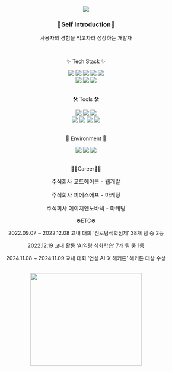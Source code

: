 
<div align="center">
  <img src="https://capsule-render.vercel.app/api?type=Venom&color=gradient&height=300&section=header&text=Welcome%20Profile&fontSize=90" />
</div>

<div align=center>
  <h3>🐳Self Introduction🐳</h3>
  <p>사용자의 경험을 먹고자라 성장하는 개발자</p>
</div>
<br>

<div align=center>
	<p>✨ Tech Stack ✨</p>
</div>
<div align="center">
	<img src="https://img.shields.io/badge/HTML5-E34F26?style=flat&logo=HTML5&logoColor=white" />
	<img src="https://img.shields.io/badge/CSS3-1572B6?style=flat&logo=CSS3&logoColor=white" />
	<img src="https://img.shields.io/badge/JavaScript-F7DF1E?style=flat&logo=JavaScript&logoColor=white" />
	<img src="https://img.shields.io/badge/jQuery-0769AD?style=flat&logo=jQuery&logoColor=white" />
  <img src="https://img.shields.io/badge/typescript-%23007ACC.svg?style=flat&logo=typescript&logoColor=white" />
	<br>
  <img src="https://img.shields.io/badge/React-61DAFB?style=flat&logo=react&logoColor=white" />
	<img src="https://img.shields.io/badge/NextJs-black?style=flat&logo=next.js&logoColor=white" />
	<img src="https://img.shields.io/badge/Bootstrap-7952B3?style=flat&logo=Bootstrap&logoColor=white" />
	<br>

</div>
<br>
<div align=center>
	<p>🛠 Tools 🛠</p>
</div>
<div align=center>
	<img src="https://img.shields.io/badge/Eclipse%20IDE-2C2255?style=flat&logo=EclipseIDE&logoColor=white" />
	<img src="https://img.shields.io/badge/Visual%20Studio%20Code-007ACC?style=flat&logo=VisualStudioCode&logoColor=white" />
  <img src="https://img.shields.io/badge/node.js-6DA55F?style=flat&logo=node.js&logoColor=white" />
  <br>
  <img src="https://img.shields.io/badge/NODEMON-%23323330.svg?style=flat&logo=nodemon&logoColor=%BBDEAD" />
  <img src="https://img.shields.io/badge/mysql-4479A1.svg?style=flat&logo=mysql&logoColor=white" />
	<img src="https://img.shields.io/badge/AWS-232F3E?style=flat&logo=AmazonAWS&logoColor=white" />
	<img src="https://img.shields.io/badge/GitHub-181717?style=flat&logo=GitHub&logoColor=white" />
</div>
<br>

<div align=center>
	<p>🌴 Environment 🌴</p>
</div>

<div align=center>
	<img src="https://img.shields.io/badge/mac%20os-000000?style=flat&logo=macos&logoColor=F0F0F0" />
  <img src="https://img.shields.io/badge/Windows-0078D6?style=flat&logo=windows&logoColor=white" />
 <img src="https://img.shields.io/badge/Linux-FCC624?style=flat&logo=Linux&logoColor=white" />
</div>

<br/>

<div align=center>
	<p>🧑‍💻Career🧑‍💻</p>
  <p style="font-size:15px">주식회사 고트헤이븐 - 웹개발 </p>
  <p style="font-size:15px">주식회사 피에스에프 - 마케팅</p>
  <p style="font-size:15px">주식회사 에이치엔노바텍 - 마케팅</p>
</div>



<div align=center>
	<p>⚙️ETC⚙️</p>
  <p>2022.09.07 ~ 2022.12.08 교내 대회 ‘진로탐색학점제’ 38개 팀 중 2등</p>
  <p>2022.12.19 교내 활동 ‘AI역량 심화학습’  7개 팀 중 1등</p>
  <p>2024.11.08 ~ 2024.11.09 교내 대회 ‘연성 AI-X 해커톤’ 해커톤 대상 수상</p>
</div>



<br/>
<div align="center">
  <img style="width:300px; height: 250px " src="https://github.com/user-attachments/assets/7aa75cf0-cf10-4697-ba7c-e0709e6a5e7c" />
</div>
